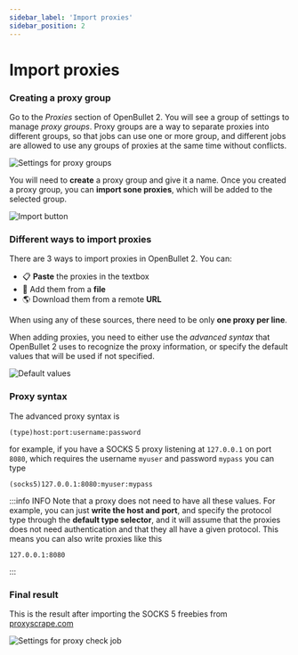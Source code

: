 ```yaml
---
sidebar_label: 'Import proxies'
sidebar_position: 2
---
```


# Import proxies

### Creating a proxy group
Go to the *Proxies* section of OpenBullet 2. You will see a group of settings to manage *proxy groups*. Proxy groups are a way to separate proxies into different groups, so that jobs can use one or more group, and different jobs are allowed to use any groups of proxies at the same time without conflicts.

![Settings for proxy groups](/img/proxies/proxy-group-settings.png)

You will need to **create** a proxy group and give it a name. Once you created a proxy group, you can **import sone proxies**, which will be added to the selected group.

![Import button](/img/proxies/import-proxies-button.png)

### Different ways to import proxies
There are 3 ways to import proxies in OpenBullet 2. You can:

- 📋 **Paste** the proxies in the textbox
- 📁 Add them from a **file**
- 🌎 Download them from a remote **URL**

When using any of these sources, there need to be only **one proxy per line**.

When adding proxies, you need to either use the *advanced syntax* that OpenBullet 2 uses to recognize the proxy information, or specify the default values that will be used if not specified.

![Default values](/img/proxies/proxy-defaults.png)

### Proxy syntax
The advanced proxy syntax is

```text
(type)host:port:username:password
```

for example, if you have a SOCKS 5 proxy listening at `127.0.0.1` on port `8080`, which requires the username `myuser` and password `mypass` you can type

```text
(socks5)127.0.0.1:8080:myuser:mypass
```

:::info INFO
Note that a proxy does not need to have all these values. For example, you can just **write the host and port**, and specify the protocol type through the **default type selector**, and it will assume that the proxies does not need authentication and that they all have a given protocol. This means you can also write proxies like this

```text
127.0.0.1:8080
```
:::

### Final result
This is the result after importing the SOCKS 5 freebies from [proxyscrape.com](https://proxyscrape.com)

![Settings for proxy check job](/img/proxies/untested-proxies.png)
